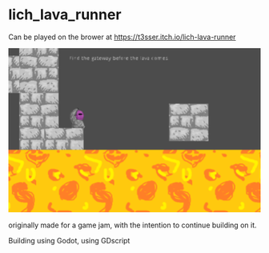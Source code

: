 # lich_lava_runner


Can be played on the brower at 
https://t3sser.itch.io/lich-lava-runner

![demo](./game%20lava%20lich.PNG)

originally made for a game jam, with the intention to continue building on it.

Building using Godot, using GDscript
